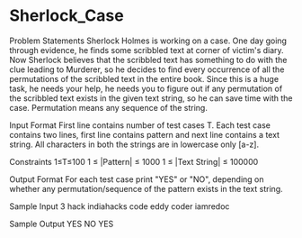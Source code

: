 # Sherlock_Case
Problem Statements
Sherlock Holmes is working on a case. One day going through evidence, he finds some scribbled text at corner of victim's diary. 
Now Sherlock believes that the scribbled text has something to do with the clue leading to Murderer, 
so he decides to find every occurrence of all the permutations of the scribbled text in the entire book. 
Since this is a huge task, he needs your help, he needs you to figure out if any permutation of the scribbled text exists in the given text string, 
so he can save time with the case. Permutation means any sequence of the string.

Input Format
First line contains number of test cases T. Each test case contains two lines, first line contains pattern and next line contains a text string. 
All characters in both the strings are in lowercase only [a-z].

Constraints
1≤T≤100
1 ≤ |Pattern| ≤ 1000
1 ≤ |Text String| ≤ 100000

Output Format
For each test case print "YES" or "NO", depending on whether any permutation/sequence of the pattern exists in the text string.

Sample Input
3
hack indiahacks code
eddy coder iamredoc

Sample Output
YES NO YES
